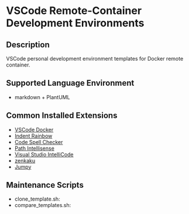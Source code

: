 # VSCode Remote-Container Development Environments

## Description

VSCode personal development environment templates for Docker remote container.

## Supported Language Environment

- markdown + PlantUML

## Common Installed Extensions

- [VSCode Docker](https://marketplace.visualstudio.com/items?itemName=ms-azuretools.vscode-docker)
- [Indent Rainbow](https://marketplace.visualstudio.com/items?itemName=oderwat.indent-rainbow)
- [Code Spell Checker](https://marketplace.visualstudio.com/items?itemName=streetsidesoftware.code-spell-checker)
- [Path Intellisense](https://marketplace.visualstudio.com/items?itemName=christian-kohler.path-intellisense)
- [Visual Studio IntelliCode](https://marketplace.visualstudio.com/items?itemName=VisualStudioExptTeam.vscodeintellicode)
- [zenkaku](https://marketplace.visualstudio.com/items?itemName=mosapride.zenkaku)
- [Jumpy](https://marketplace.visualstudio.com/items?itemName=wmaurer.vscode-jumpy)

## Maintenance Scripts

- clone_template.sh:
- compare_templates.sh:
